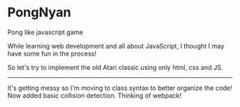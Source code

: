 # PongNyan
Pong like javascript game

While learning web development and all about JavaScript, I thought I may have some fun in the process!

So let's try to implement the old Atari classic using only html, css and JS.

<hr />

It's getting messy so I'm moving to class syntax to better organize the code!
Now added basic collision detection.
Thinking of webpack!
